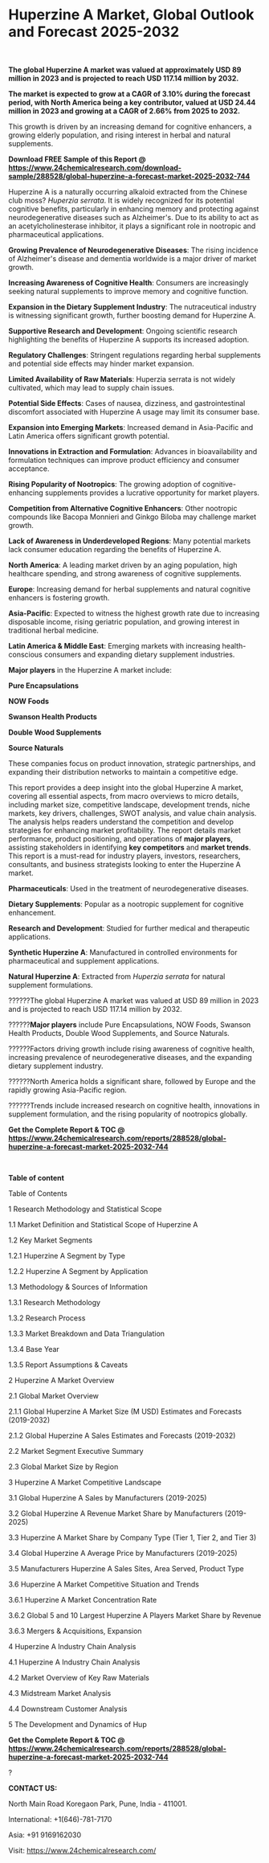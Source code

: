 <h1>Huperzine A Market, Global Outlook and Forecast 2025-2032</h1><br/><p><strong>The global Huperzine A market was valued at approximately USD 89 million in 2023 and is projected to reach USD 117.14 million by 2032. </strong></p>
 
 
 
 <p><strong>The market is expected to grow at a <strong>CAGR</strong> of 3.10% during the forecast period, with North America being a key contributor, valued at USD 24.44 million in 2023 and growing at a <strong>CAGR</strong> of 2.66% from 2025 to 2032.</strong></p>
 
 
 
 <p>This growth is driven by an increasing demand for cognitive enhancers, a growing elderly population, and rising interest in herbal and natural supplements.</p>
 
 
 
 <div><b>Download FREE Sample of this Report @ <a href="https://www.24chemicalresearch.com/download-sample/288528/global-huperzine-a-forecast-market-2025-2032-744">https://www.24chemicalresearch.com/download-sample/288528/global-huperzine-a-forecast-market-2025-2032-744</a></b></div>
 
 
 
 <p>Huperzine A is a naturally occurring alkaloid extracted from the Chinese club moss? <em>Huperzia serrata</em>. It is widely recognized for its potential cognitive benefits, particularly in enhancing memory and protecting against neurodegenerative diseases such as Alzheimer&#39;s. Due to its ability to act as an acetylcholinesterase inhibitor, it plays a significant role in nootropic and pharmaceutical applications.</p>
 
 
 
 <p><strong>Growing Prevalence of Neurodegenerative Diseases</strong>: The rising incidence of Alzheimer&#39;s disease and dementia worldwide is a major driver of market growth.</p>
 
 
 
 <p><strong>Increasing Awareness of Cognitive Health</strong>: Consumers are increasingly seeking natural supplements to improve memory and cognitive function.</p>
 
 
 
 <p><strong>Expansion in the Dietary Supplement Industry</strong>: The nutraceutical industry is witnessing significant growth, further boosting demand for Huperzine A.</p>
 
 
 
 <p><strong>Supportive Research and Development</strong>: Ongoing scientific research highlighting the benefits of Huperzine A supports its increased adoption.</p>
 
 
 
 <p><strong>Regulatory Challenges</strong>: Stringent regulations regarding herbal supplements and potential side effects may hinder market expansion.</p>
 
 
 
 <p><strong>Limited Availability of Raw Materials</strong>: Huperzia serrata is not widely cultivated, which may lead to supply chain issues.</p>
 
 
 
 <p><strong>Potential Side Effects</strong>: Cases of nausea, dizziness, and gastrointestinal discomfort associated with Huperzine A usage may limit its consumer base.</p>
 
 
 
 <p><strong>Expansion into Emerging Markets</strong>: Increased demand in Asia-Pacific and Latin America offers significant growth potential.</p>
 
 
 
 <p><strong>Innovations in Extraction and Formulation</strong>: Advances in bioavailability and formulation techniques can improve product efficiency and consumer acceptance.</p>
 
 
 
 <p><strong>Rising Popularity of Nootropics</strong>: The growing adoption of cognitive-enhancing supplements provides a lucrative opportunity for market players.</p>
 
 
 
 <p><strong>Competition from Alternative Cognitive Enhancers</strong>: Other nootropic compounds like Bacopa Monnieri and Ginkgo Biloba may challenge market growth.</p>
 
 
 
 <p><strong>Lack of Awareness in Underdeveloped Regions</strong>: Many potential markets lack consumer education regarding the benefits of Huperzine A.</p>
 
 
 
 <p><strong>North America</strong>: A leading market driven by an aging population, high healthcare spending, and strong awareness of cognitive supplements.</p>
 
 
 
 <p><strong>Europe</strong>: Increasing demand for herbal supplements and natural cognitive enhancers is fostering growth.</p>
 
 
 
 <p><strong>Asia-Pacific</strong>: Expected to witness the highest growth rate due to increasing disposable income, rising geriatric population, and growing interest in traditional herbal medicine.</p>
 
 
 
 <p><strong>Latin America & Middle East</strong>: Emerging markets with increasing health-conscious consumers and expanding dietary supplement industries.</p>
 
 
 
 <p><strong>Major players</strong> in the Huperzine A market include:</p>
 
 
 
 <p><strong>Pure Encapsulations</strong></p>
 
 
 
 <p><strong>NOW Foods</strong></p>
 
 
 
 <p><strong>Swanson Health Products</strong></p>
 
 
 
 <p><strong>Double Wood Supplements</strong></p>
 
 
 
 <p><strong>Source Naturals</strong></p>
 
 
 
 <p>These companies focus on product innovation, strategic partnerships, and expanding their distribution networks to maintain a competitive edge.</p>
 
 
 
 <p>This report provides a deep insight into the global Huperzine A market, covering all essential aspects, from macro overviews to micro details, including market size, competitive landscape, development trends, niche markets, key drivers, challenges, SWOT analysis, and value chain analysis. The analysis helps readers understand the competition and develop strategies for enhancing market profitability. The report details market performance, product positioning, and operations of <strong>major players</strong>, assisting stakeholders in identifying <strong>key competitors</strong> and <strong>market trends</strong>. This report is a must-read for industry players, investors, researchers, consultants, and business strategists looking to enter the Huperzine A market.</p>
 
 
 
 <p><strong>Pharmaceuticals</strong>: Used in the treatment of neurodegenerative diseases.</p>
 
 
 
 <p><strong>Dietary Supplements</strong>: Popular as a nootropic supplement for cognitive enhancement.</p>
 
 
 
 <p><strong>Research and Development</strong>: Studied for further medical and therapeutic applications.</p>
 
 
 
 <p><strong>Synthetic Huperzine A</strong>: Manufactured in controlled environments for pharmaceutical and supplement applications.</p>
 
 
 
 <p><strong>Natural Huperzine A</strong>: Extracted from <em>Huperzia serrata</em> for natural supplement formulations.</p>
 
 
 
 <p>??????The global Huperzine A market was valued at USD 89 million in 2023 and is projected to reach USD 117.14 million by 2032.</p>
 
 
 
 <p>??????<strong>Major players</strong> include Pure Encapsulations, NOW Foods, Swanson Health Products, Double Wood Supplements, and Source Naturals.</p>
 
 
 
 <p>??????Factors driving growth include rising awareness of cognitive health, increasing prevalence of neurodegenerative diseases, and the expanding dietary supplement industry.</p>
 
 
 
 <p>??????North America holds a significant share, followed by Europe and the rapidly growing Asia-Pacific region.</p>
 
 
 
 <p>??????Trends include increased research on cognitive health, innovations in supplement formulation, and the rising popularity of nootropics globally.</p>
 
 
 
 <div><b>Get the Complete Report & TOC @ <a href="https://www.24chemicalresearch.com/reports/288528/global-huperzine-a-forecast-market-2025-2032-744">https://www.24chemicalresearch.com/reports/288528/global-huperzine-a-forecast-market-2025-2032-744</a></b></div>
 
 
 
 <p><br />
 
 <b>Table of content</b></p>
 
 
 
 <p>Table of Contents<br />
 
 1 Research Methodology and Statistical Scope<br />
 
 1.1 Market Definition and Statistical Scope of Huperzine A<br />
 
 1.2 Key Market Segments<br />
 
 1.2.1 Huperzine A Segment by Type<br />
 
 1.2.2 Huperzine A Segment by Application<br />
 
 1.3 Methodology & Sources of Information<br />
 
 1.3.1 Research Methodology<br />
 
 1.3.2 Research Process<br />
 
 1.3.3 Market Breakdown and Data Triangulation<br />
 
 1.3.4 Base Year<br />
 
 1.3.5 Report Assumptions & Caveats<br />
 
 2 Huperzine A Market Overview<br />
 
 2.1 Global Market Overview<br />
 
 2.1.1 Global Huperzine A Market Size (M USD) Estimates and Forecasts (2019-2032)<br />
 
 2.1.2 Global Huperzine A Sales Estimates and Forecasts (2019-2032)<br />
 
 2.2 Market Segment Executive Summary<br />
 
 2.3 Global Market Size by Region<br />
 
 3 Huperzine A Market Competitive Landscape<br />
 
 3.1 Global Huperzine A Sales by Manufacturers (2019-2025)<br />
 
 3.2 Global Huperzine A Revenue Market Share by Manufacturers (2019-2025)<br />
 
 3.3 Huperzine A Market Share by Company Type (Tier 1, Tier 2, and Tier 3)<br />
 
 3.4 Global Huperzine A Average Price by Manufacturers (2019-2025)<br />
 
 3.5 Manufacturers Huperzine A Sales Sites, Area Served, Product Type<br />
 
 3.6 Huperzine A Market Competitive Situation and Trends<br />
 
 3.6.1 Huperzine A Market Concentration Rate<br />
 
 3.6.2 Global 5 and 10 Largest Huperzine A Players Market Share by Revenue<br />
 
 3.6.3 Mergers & Acquisitions, Expansion<br />
 
 4 Huperzine A Industry Chain Analysis<br />
 
 4.1 Huperzine A Industry Chain Analysis<br />
 
 4.2 Market Overview of Key Raw Materials<br />
 
 4.3 Midstream Market Analysis<br />
 
 4.4 Downstream Customer Analysis<br />
 
 5 The Development and Dynamics of Hup</p>
 
 
 
 <div><b>Get the Complete Report & TOC @ <a href="https://www.24chemicalresearch.com/reports/288528/global-huperzine-a-forecast-market-2025-2032-744">https://www.24chemicalresearch.com/reports/288528/global-huperzine-a-forecast-market-2025-2032-744</a></b></div>
 
 
 
 <p>? </p>
 
 
 
 <p><b>CONTACT US:</b><br />
 
 North Main Road Koregaon Park, Pune, India - 411001.<br />
 
 International: +1(646)-781-7170<br />
 
 Asia: +91 9169162030<br />
 
 Visit: <a href="https://www.24chemicalresearch.com/">https://www.24chemicalresearch.com/</a></p>